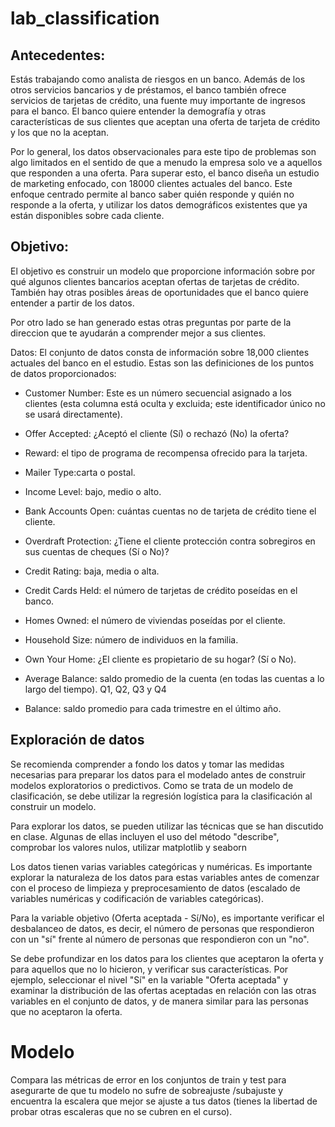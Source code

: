 # lab_classification
## Antecedentes:

Estás trabajando como analista de riesgos en un banco. Además de los otros servicios bancarios y de préstamos, el banco también ofrece servicios de tarjetas de crédito, una fuente muy importante de ingresos para el banco. El banco quiere entender la demografía y otras características de sus clientes que aceptan una oferta de tarjeta de crédito y los que no la aceptan.

Por lo general, los datos observacionales para este tipo de problemas son algo limitados en el sentido de que a menudo la empresa solo ve a aquellos que responden a una oferta. Para superar esto, el banco diseña un estudio de marketing enfocado, con 18000 clientes actuales del banco. Este enfoque centrado permite al banco saber quién responde y quién no responde a la oferta, y utilizar los datos demográficos existentes que ya están disponibles sobre cada cliente.

## Objetivo:
El objetivo es construir un modelo que proporcione información sobre por qué algunos clientes bancarios aceptan ofertas de tarjetas de crédito. También hay otras posibles áreas de oportunidades que el banco quiere entender a partir de los datos.

Por otro lado se han generado estas otras preguntas por parte de la direccion que te ayudarán a comprender mejor a sus clientes.

Datos: El conjunto de datos consta de información sobre 18,000 clientes actuales del banco en el estudio. Estas son las definiciones de los puntos de datos proporcionados:

- Customer Number: Este es un número secuencial asignado a los clientes (esta columna está oculta y excluida; este identificador único no se usará directamente).

- Offer Accepted: ¿Aceptó el cliente (Sí) o rechazó (No) la oferta?

- Reward: el tipo de programa de recompensa ofrecido para la tarjeta.

- Mailer Type:carta o postal.

- Income Level: bajo, medio o alto.

- Bank Accounts Open: cuántas cuentas no de tarjeta de crédito tiene el cliente.

- Overdraft Protection: ¿Tiene el cliente protección contra sobregiros en sus cuentas de cheques (Sí o No)?

- Credit Rating: baja, media o alta.

- Credit Cards Held: el número de tarjetas de crédito poseídas en el banco.

- Homes Owned: el número de viviendas poseídas por el cliente.

- Household Size: número de individuos en la familia.

- Own Your Home: ¿El cliente es propietario de su hogar? (Sí o No).

- Average Balance: saldo promedio de la cuenta (en todas las cuentas a lo largo del tiempo). Q1, Q2, Q3 y Q4

- Balance: saldo promedio para cada trimestre en el último año.

## Exploración de datos
Se recomienda comprender a fondo los datos y tomar las medidas necesarias para preparar los datos para el modelado antes de construir modelos exploratorios o predictivos. Como se trata de un modelo de clasificación, se debe utilizar la regresión logística para la clasificación al construir un modelo.

Para explorar los datos, se pueden utilizar las técnicas que se han discutido en clase. Algunas de ellas incluyen el uso del método "describe", comprobar los valores nulos, utilizar matplotlib y seaborn


Los datos tienen varias variables categóricas y numéricas. Es importante explorar la naturaleza de los datos para estas variables antes de comenzar con el proceso de limpieza y preprocesamiento de datos (escalado de variables numéricas y codificación de variables categóricas).

Para la variable objetivo (Oferta aceptada - Sí/No), es importante verificar el desbalanceo de datos, es decir, el número de personas que respondieron con un "sí" frente al número de personas que respondieron con un "no".

Se debe profundizar en los datos para los clientes que aceptaron la oferta y para aquellos que no lo hicieron, y verificar sus características. Por ejemplo, seleccionar el nivel "Sí" en la variable "Oferta aceptada" y examinar la distribución de las ofertas aceptadas en relación con las otras variables en el conjunto de datos, y de manera similar para las personas que no aceptaron la oferta.


# Modelo

Compara las métricas de error en los conjuntos de train y test para asegurarte de que tu modelo no sufre de sobreajuste /subajuste y encuentra la escalera que mejor se ajuste a tus datos (tienes la libertad de probar otras escaleras que no se cubren en el curso).